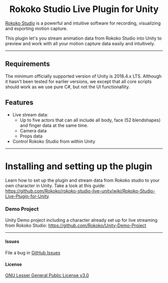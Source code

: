 <h1 align="center">Rokoko Studio Live Plugin for Unity</h1>

[Rokoko Studio](https://www.rokoko.com/en/products/studio) is a powerful and intuitive software for recording, visualizing and exporting motion capture.

This plugin let's you stream animation data from Rokoko Studio into Unity to preview and work with all your motion capture data easily and intuitively.

---

## Requirements
The minimum officially supported version of Unity is 2018.4.x LTS. Although it hasn't been tested for earlier versions, we except that all core scripts should work as we use pure C#, but not the UI functionallity.

## Features
- Live stream data:
  * Up to five actors that can all include all body, face (52 blendshapes) and finger data at the same time.
  * Camera data
  * Props data
- Control Rokoko Studio from within Unity

---
 
# Installing and setting up the plugin
 
Learn how to set up the plugin and stream data from Rokoko studio to your own character in Unity. Take a look at this guide:
https://github.com/Rokoko/rokoko-studio-live-unity/wiki/Rokoko-Studio-Live-Plugin-for-Unity
 
### Demo Project

Unity Demo project including a character already set up for live streaming from Rokoko Studio:
https://github.com/Rokoko/Unity-Demo-Project
 
---

#### Issues

File a bug in [GitHub Issues](https://github.com/Rokoko/rokoko-studio-live-unity/issues)

#### License

[GNU Lesser General Public License v3.0](./LICENSE.md)
